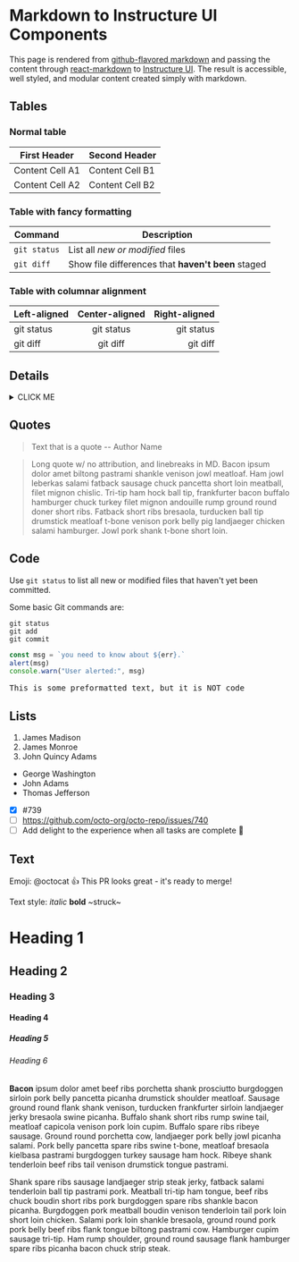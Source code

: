 # Markdown to Instructure UI Components

This page is rendered from [github-flavored markdown](https://docs.github.com/en/get-started/writing-on-github/getting-started-with-writing-and-formatting-on-github/basic-writing-and-formatting-syntax) and passing the content through [react-markdown](https://github.com/remarkjs/react-markdown) to [Instructure UI](https://instructure.design/).  The result is accessible, well styled, and modular content created simply with markdown.

## Tables

### Normal table

| First Header     | Second Header    |
| ---------------- | ---------------- |
| Content Cell A1  | Content Cell B1  |
| Content Cell A2  | Content Cell B2  |

### Table with fancy formatting

| Command | Description |
| --- | --- |
| `git status` | List all *new or modified* files |
| `git diff` | Show file differences that **haven't been** staged |

### Table with columnar alignment
| Left-aligned | Center-aligned | Right-aligned |
| :---         |     :---:      |          ---: |
| git status   | git status     | git status    |
| git diff     | git diff       | git diff      |

## Details

<details><summary>CLICK ME</summary>

#### We can hide anything

Hello world!

</details>

## Quotes

> Text that is a quote -- Author Name

> Long quote w/ no attribution, and linebreaks in MD. Bacon ipsum dolor amet biltong pastrami shankle venison jowl meatloaf.
> Ham jowl leberkas salami fatback sausage chuck pancetta short loin meatball, filet mignon chislic. 
> Tri-tip ham hock ball tip, frankfurter bacon buffalo hamburger chuck turkey filet mignon andouille rump ground round doner short ribs. 
> Fatback short ribs bresaola, turducken ball tip drumstick meatloaf t-bone venison pork belly pig landjaeger chicken salami hamburger. 
> Jowl pork shank t-bone short loin.

## Code

Use `git status` to list all new or modified files that haven't yet been committed.

Some basic Git commands are:
```
git status
git add
git commit
```

```javascript
const msg = `you need to know about ${err}.`
alert(msg)
console.warn("User alerted:", msg)
```

<pre>This is some preformatted text, but it is NOT code</pre>

## Lists

1. James Madison
2. James Monroe
3. John Quincy Adams

* George Washington
* John Adams
* Thomas Jefferson

- [x] #739
- [ ] https://github.com/octo-org/octo-repo/issues/740
- [ ] Add delight to the experience when all tasks are complete :tada:

## Text

Emoji: @octocat :+1: This PR looks great - it's ready to merge!

Text style: *italic* **bold** ~struck~

# Heading 1
## Heading 2
### Heading 3
#### Heading 4
##### Heading 5
###### Heading 6

**Bacon** ipsum dolor amet beef ribs porchetta shank prosciutto burgdoggen sirloin pork belly pancetta picanha drumstick shoulder meatloaf. Sausage ground round flank shank venison, turducken frankfurter sirloin landjaeger jerky bresaola swine picanha. Buffalo shank short ribs rump swine tail, meatloaf capicola venison pork loin cupim. Buffalo spare ribs ribeye sausage. Ground round porchetta cow, landjaeger pork belly jowl picanha salami. Pork belly pancetta spare ribs swine t-bone, meatloaf bresaola kielbasa pastrami burgdoggen turkey sausage ham hock. Ribeye shank tenderloin beef ribs tail venison drumstick tongue pastrami.

Shank spare ribs sausage landjaeger strip steak jerky, fatback salami tenderloin ball tip pastrami pork. Meatball tri-tip ham tongue, beef ribs chuck boudin short ribs pork burgdoggen spare ribs shankle bacon picanha. Burgdoggen pork meatball boudin venison tenderloin tail pork loin short loin chicken. Salami pork loin shankle bresaola, ground round pork pork belly beef ribs flank tongue biltong pastrami cow. Hamburger cupim sausage tri-tip. Ham rump shoulder, ground round sausage flank hamburger spare ribs picanha bacon chuck strip steak.
